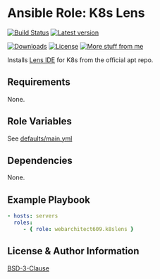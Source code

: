 Ansible Role: K8s Lens
======================

[![Build Status](https://github.com/webarchitect609/ansible-role-k8slens/actions/workflows/build.yml/badge.svg)](https://github.com/webarchitect609/ansible-role-k8slens/actions/workflows/build.yml)
[![Latest version](https://img.shields.io/github/v/tag/webarchitect609/ansible-role-k8slens?sort=semver)](https://github.com/webarchitect609/ansible-role-k8slens/releases)

[![Downloads](https://img.shields.io/ansible/role/d/webarchitect609/k8slens)](https://galaxy.ansible.com/ui/standalone/roles/webarchitect609/k8slens)
[![License](https://img.shields.io/github/license/webarchitect609/ansible-role-k8slens)](LICENSE.md)
[![More stuff from me](https://img.shields.io/badge/galaxy-webarchitect609-000)](https://galaxy.ansible.com/ui/standalone/namespaces/7493/)

Installs [Lens IDE](https://k8slens.dev/) for K8s from the official apt repo.

Requirements
------------

None.

Role Variables
--------------

See [defaults/main.yml](defaults/main.yml)

Dependencies
------------

None.

Example Playbook
----------------

```yaml
- hosts: servers
  roles:
     - { role: webarchitect609.k8slens }
```

License & Author Information
----------------------------

[BSD-3-Clause](LICENSE.md)
